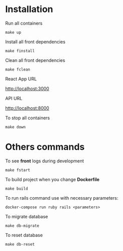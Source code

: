 # Installation

Run all containers

```
make up
```

Install all front dependencies

```
make finstall
```

Clean all front dependencies

```
make fclean
```

React App URL

[http://localhost:3000](http://localhost:3000)

API URL

[http://localhost:8000](http://localhost:8000)

To stop all containers

```
make down
```

# Others commands

To see **front** logs during development

```
make fstart
```

To build project when you change **Dockerfile**

```
make build
```

To run rails command use with necessary parameters:
```
docker-compose run ruby rails <parameters>
```

To migrate database

```
make db-migrate
```

To reset database

```
make db-reset
```

